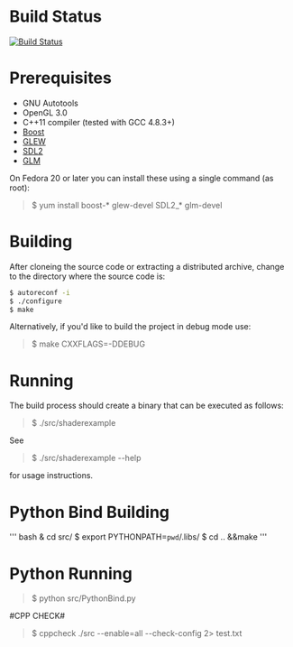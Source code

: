 # Build Status #
[![Build Status](https://travis-ci.org/Gunn3r1995/glex.svg?branch=master)](https://travis-ci.org/Gunn3r1995/glex)

# Prerequisites #

* GNU Autotools
* OpenGL 3.0
* C++11 compiler (tested with GCC 4.8.3+)
* [Boost](http://www.boost.org/)
* [GLEW](http://glew.sourceforge.net/)
* [SDL2](https://www.libsdl.org/)
* [GLM](http://glm.g-truc.net/)

On Fedora 20 or later you can install these using a single command (as root):

> $ yum install boost-* glew-devel SDL2_* glm-devel

# Building #

After cloneing the source code or extracting a distributed archive, change to the
directory where the source code is:

``` bash
$ autoreconf -i
$ ./configure
$ make
```
Alternatively, if you'd like to build the project in debug mode use:

> $ make CXXFLAGS=-DDEBUG

# Running #

The build process should create a binary that can be executed as follows:

> $ ./src/shaderexample

See

> $ ./src/shaderexample --help

for usage instructions.

# Python Bind Building #

''' bash
& cd src/
$ export PYTHONPATH=`pwd`/.libs/
$ cd .. &&make
'''

# Python Running #

> $ python src/PythonBind.py

#CPP CHECK#

> $  cppcheck ./src --enable=all --check-config  2> test.txt

